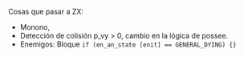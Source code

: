 Cosas que pasar a ZX:

- Monono, 
- Detección de colisión p_vy > 0, cambio en la lógica de possee.
- Enemigos: Bloque `if (en_an_state [enit] == GENERAL_DYING) {}`